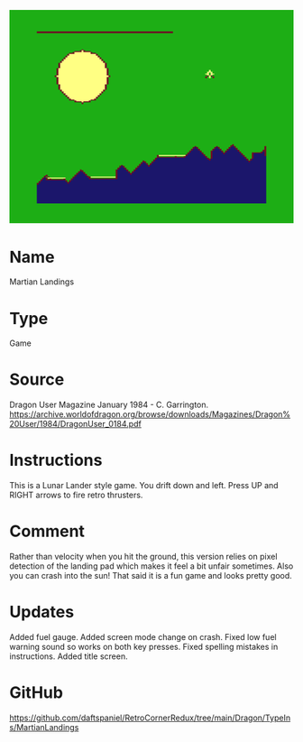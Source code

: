 ![MartianLandings](screenshot.png)

# Name
Martian Landings

# Type
Game

# Source
Dragon User Magazine January 1984 - C. Garrington.
https://archive.worldofdragon.org/browse/downloads/Magazines/Dragon%20User/1984/DragonUser_0184.pdf

# Instructions
This is a Lunar Lander style game. You drift down and left. 
Press UP and RIGHT arrows to fire retro thrusters.

# Comment
Rather than velocity when you hit the ground, this version relies on pixel detection of the landing pad which makes it feel a bit unfair sometimes.
Also you can crash into the sun!
That said it is a fun game and looks pretty good.

# Updates
Added fuel gauge.
Added screen mode change on crash.
Fixed low fuel warning sound so works on both key presses.
Fixed spelling mistakes in instructions.
Added title screen.

# GitHub
https://github.com/daftspaniel/RetroCornerRedux/tree/main/Dragon/TypeIns/MartianLandings
